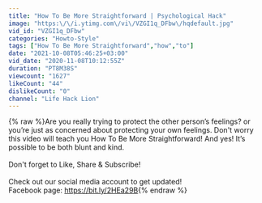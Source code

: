 ```yaml
---
title: "How To Be More Straightforward | Psychological Hack"
image: "https:\/\/i.ytimg.com\/vi\/VZGI1q_DFbw\/hqdefault.jpg"
vid_id: "VZGI1q_DFbw"
categories: "Howto-Style"
tags: ["How To Be More Straightforward","how","to"]
date: "2021-10-08T05:46:25+03:00"
vid_date: "2020-11-08T10:12:55Z"
duration: "PT8M38S"
viewcount: "1627"
likeCount: "44"
dislikeCount: "0"
channel: "Life Hack Lion"
---
```

{% raw %}Are you really trying to protect the other person’s feelings? or  you’re just as concerned about protecting your own feelings. Don't worry this video will teach you How To Be More Straightforward! And yes! It’s possible to be both blunt and kind.<br /><br />Don't forget to Like, Share &amp; Subscribe!<br /><br />Check out our social media account to get updated!<br />Facebook page: <a rel="nofollow" target="blank" href="https://bit.ly/2HEa29B">https://bit.ly/2HEa29B</a>{% endraw %}
